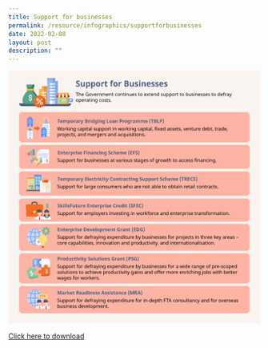 ```yaml
---
title: Support for businesses
permalink: /resource/infographics/supportforbusinesses
date: 2022-02-08
layout: post
description: ""
---
```


![Alt text for image on Isomer site](/images/infographics/SM-4.jpg)

[Click here to download](/files/infographics/Support%20for%20Businesses.pdf)